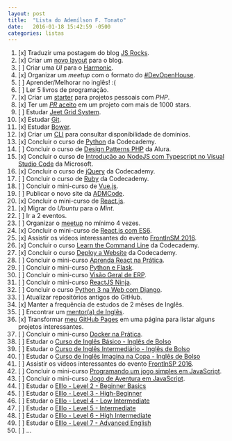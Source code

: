 ```yaml
---
layout: post
title:  "Lista do Ademílson F. Tonato"
date:   2016-01-18 15:42:59 -0500
categories: listas
---
```


1. [x] Traduzir uma postagem do blog [JS Rocks](http://jsrocks.org/).
2. [x] Criar um [novo layout](https://github.com/ftonato/fuck-feelings/issues/16) para o blog.
3. [ ] Criar uma *UI* para o [Harmonic](https://github.com/JSRocksHQ/harmonic).
4. [x] Organizar um *meetup* com o formato do [#DevOpenHouse](https://github.com/ftonato/meetup).
5. [ ] Aprender/Melhorar no inglês! :(
6. [ ] Ler 5 livros de programação.
7. [x] Criar um [starter](https://github.com/admcode/admcode-starter) para projetos pessoais com *PHP*.
8. [x] Ter um [_PR_ aceito](https://github.com/css/csso/pull/282) em um projeto com mais de 1000 stars.
9. [ ] Estudar [Jeet Grid System](http://jeet.gs/).
10. [x] Estudar [Git](https://github.com/ftonato/github-course).
11. [x] Estudar [Bower](https://github.com/ftonato/bower-course).
12. [x] Criar um [CLI](https://github.com/ftonato/registrobr) para consultar disponibilidade de domínios.
13. [x] Concluir o curso de [Python](https://www.codecademy.com/pt-BR/learn/python) da Codecademy.
14. [ ] Concluir o curso de [Design Patterns PHP](https://www.alura.com.br/curso-online-design-pattern-php) da Alura.
15. [x] Concluir o curso de [Introdução ao NodeJS com Typescript no Visual Studio Code](https://mva.microsoft.com/pt-br/training-courses/introdu-o-ao-nodejs-com-typescript-no-visual-studio-code-15851?l=BrG7Pho6B_6305192797) da Microsoft.
16. [x] Concluir o curso de [jQuery](https://www.codecademy.com/pt-BR/learn/jquery) da Codecademy.
17. [ ] Concluir o curso de [Ruby](https://www.codecademy.com/pt-BR/learn/ruby) da Codecademy.
18. [ ] Concluir o mini-curso de [Vue.js](http://www.vedcasts.com.br/series/vuejs).
19. [ ] Publicar o novo site da [ADMCode](https://github.com/admcode/admcode.com.br).
20. [x] Concluir o mini-curso de [React.js](http://jscasts.teachable.com/courses/comecando-com-react-js).
21. [x] Migrar do *Ubuntu* para o *Mint*.
22. [ ] Ir a 2 eventos.
23. [ ] Organizar o [meetup](https://github.com/ftonato/meetup) no mínimo 4 vezes.
24. [x] Concluir o mini-curso de [React.js com ES6](http://jscasts.teachable.com/courses/react-js-com-es6).
25. [x] Assistir os vídeos interessantes do evento [FrontInSM 2016](https://www.youtube.com/playlist?list=PLg2lQYZDBwOSIaYbxJ5hLYfxkUZndjyAg).
26. [x] Concluir o curso [Learn the Command Line](https://www.codecademy.com/pt-BR/learn/learn-the-command-line) da Codecademy.
27. [x] Concluir o curso [Deploy a Website](https://www.codecademy.com/pt-BR/learn/deploy-a-website) da Codecademy.
28. [ ] Concluir o mini-curso [Aprenda React na Prática](http://kodezilla.com/courses/introducao-ao-react).
29. [ ] Concluir o mini-curso [Python e Flask](http://www.alfamidiaonline.com.br/Turmas.aspx).
30. [ ] Concluir o mini-curso [Visão Geral de ERP](http://www.alfamidiaonline.com.br/Turmas.aspx).
31. [ ] Concluir o mini-curso [ReactJS Ninja](https://www.youtube.com/playlist?list=PLr4c053wuXU-mP3W_Z8EX_MLaHktns4jf).
32. [ ] Concluir o curso [Python 3 na Web com Django](https://www.udemy.com/python-3-na-web-com-django-basico-intermediario/).
33. [ ] Atualizar repositórios antigos do GitHub.
34. [x] Manter a frequência de estudos de 2 mêses de Inglês.
35. [ ] Encontrar um [mentor(a) de Inglês](https://github.com/training-center/mentoria/issues/92).
36. [x] Transformar [meu GitHub Pages](ftonato.github.io) em uma página para listar alguns projetos interessantes.
37. [ ] Concluir o mini-curso [Docker na Prática](https://codecasts.com.br/lesson/docker-na-pratica-ola-docker).
38. [ ] Estudar o [Curso de Inglês Básico - Inglês de Bolso](https://www.youtube.com/playlist?list=PLifNhj7vtELsE2cxbwCdBjp0xD4sdK4Jb)
39. [ ] Estudar o [Curso de Inglês Intermediário - Inglês de Bolso](https://www.youtube.com/playlist?list=PLifNhj7vtELvpspP9zPxhliWAF1tOJB95)
40. [ ] Estudar o [Curso de Inglês Imagina na Copa - Inglês de Bolso](https://www.youtube.com/playlist?list=PLifNhj7vtELuNI15C3iekKQPelYrwL_zE)
41. [ ] Assistir os vídeos interessantes do evento [FrontInSP 2016](https://www.youtube.com/channel/UCwoGd_KU0OxiVT5r-rPrzWA/videos).
42. [ ] Concluir o mini-curso [Programando um jogo simples em JavaScript](http://www.alfamidiaonline.com.br/Turmas.aspx).
43. [ ] Concluir o mini-curso [Jogo de Aventura em JavaScript](http://www.alfamidiaonline.com.br/Turmas.aspx).
44. [ ] Estudar o [Elllo - Level 2 - Beginner Basics](http://www.elllo.org/english/beginner/index.htm)
45. [ ] Estudar o [Elllo - Level 3 - High-Beginner](http://www.elllo.org/english/beginner-3-high.htm)
46. [ ] Estudar o [Elllo - Level 4 - Low Intermediate](http://www.elllo.org/english/intermediate-4-low.htm)
47. [ ] Estudar o [Elllo - Level 5 - Intermediate](http://www.elllo.org/english/intermediate-5-mid.htm)
48. [ ] Estudar o [Elllo - Level 6 - High Intermediate](http://www.elllo.org/english/intermediate-6-high.htm)
49. [ ] Estudar o [Elllo - Level 7 - Advanced English](http://www.elllo.org/english/advanced.htm)
50. [ ] ...
